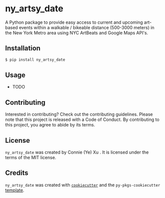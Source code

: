 # ny_artsy_date

A Python package to provide easy access to current and upcoming art-based events within a walkable / bikeable distance (500-3000 meters) in the New York Metro area using NYC ArtBeats and Google Maps API's.

## Installation

```bash
$ pip install ny_artsy_date
```

## Usage

- TODO

## Contributing

Interested in contributing? Check out the contributing guidelines. Please note that this project is released with a Code of Conduct. By contributing to this project, you agree to abide by its terms.

## License

`ny_artsy_date` was created by Connie (Ye) Xu . It is licensed under the terms of the MIT license.

## Credits

`ny_artsy_date` was created with [`cookiecutter`](https://cookiecutter.readthedocs.io/en/latest/) and the `py-pkgs-cookiecutter` [template](https://github.com/py-pkgs/py-pkgs-cookiecutter).
